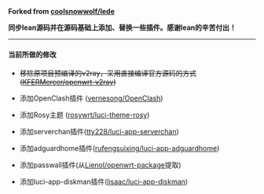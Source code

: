 **Forked from [coolsnowwolf/lede](https://github.com/coolsnowwolf/lede)**

**同步lean源码并在源码基础上添加、替换一些插件。感谢lean的辛苦付出！**

---


#### 当前所做的修改
- ~~移除原项目预编译的v2ray，采用直接编译官方源码的方式 ([KFERMercer/openwrt-v2ray](https://github.com/KFERMercer/openwrt-v2ray))~~

- 添加OpenClash插件 ([vernesong/OpenClash](https://github.com/vernesong/OpenClash))

- 添加Rosy主题 ([rosywrt/luci-theme-rosy](https://github.com/rosywrt/luci-theme-rosy))

- 添加serverchan插件([tty228/luci-app-serverchan](https://github.com/tty228/luci-app-serverchan))

- 添加adguardhome插件([rufengsuixing/luci-app-adguardhome](https://github.com/rufengsuixing/luci-app-adguardhome))

- 添加passwall插件(从[Lienol/openwrt-package](https://github.com/Lienol/openwrt-package)提取)

- 添加luci-app-diskman插件([lisaac/luci-app-diskman](https://github.com/lisaac/luci-app-diskman))
